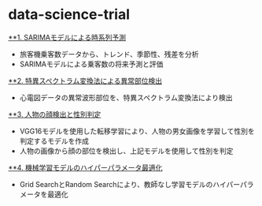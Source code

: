 # data-science-trial
[**1. SARIMAモデルによる時系列予測](001_time_series_forcasting_sarima)
- 旅客機乗客数データから、トレンド、季節性、残差を分析
- SARIMAモデルによる乗客数の将来予測と評価

[**2. 特異スペクトラム変換法による異常部位検出](002_anomaly_detection_sst)
- 心電図データの異常波形部位を、特異スペクトラム変換法により検出

[**3. 人物の顔検出と性別判定](003_detection_recognition)
- VGG16モデルを使用した転移学習により、人物の男女画像を学習して性別を判定するモデルを作成
- 人物の画像から顔の部位を検出し、上記モデルを使用して性別を判定

[**4. 機械学習モデルのハイパーパラメータ最適化](004_parameters_search_ML)
- Grid SearchとRandom Searchにより、教師なし学習モデルのハイパーパラメータを最適化
